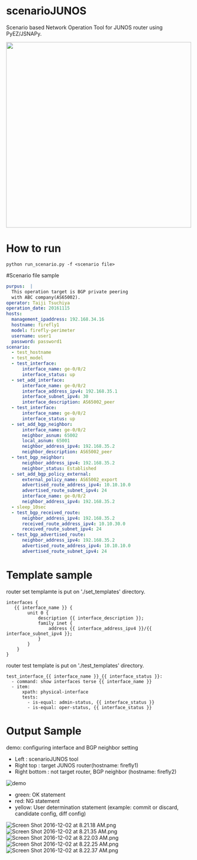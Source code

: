 # scenarioJUNOS
Scenario based Network Operation Tool for JUNOS router using PyEZ/JSNAPy.

<img src="https://cloud.githubusercontent.com/assets/7057797/21740465/592334f2-d4fe-11e6-83c9-68263642f252.png" width="500px">

# How to run

```
python run_scenario.py -f <scenario file>
```

#Scenario file sample

```yaml:scenario_demo.yml
purpus:  |
  This operation target is BGP private peering
  with ABC company(AS65002).
operator: Taiji Tsuchiya
operation_date: 20161115
hosts:
  management_ipaddress: 192.168.34.16
  hostname: firefly1
  model: firefly-perimeter
  username: user1
  password: password1
scenario:
  - test_hostname
  - test_model
  - test_interface:
      interface_name: ge-0/0/2
      interface_status: up
  - set_add_interface:
      interface_name: ge-0/0/2
      interface_address_ipv4: 192.168.35.1
      interface_subnet_ipv4: 30
      interface_description: AS65002_peer
  - test_interface:
      interface_name: ge-0/0/2
      interface_status: up
  - set_add_bgp_neighbor:
      interface_name: ge-0/0/2
      neighbor_asnum: 65002
      local_asnum: 65001
      neighbor_address_ipv4: 192.168.35.2
      neighbor_description: AS65002_peer
  - test_bgp_neighbor:
      neighbor_address_ipv4: 192.168.35.2
      neighbor_status: Established
  - set_add_bgp_policy_external:
      external_policy_name: AS65002_export
      advertised_route_address_ipv4: 10.10.10.0
      advertised_route_subnet_ipv4: 24
      interface_name: ge-0/0/2
      neighbor_address_ipv4: 192.168.35.2
  - sleep_10sec
  - test_bgp_received_route:
      neighbor_address_ipv4: 192.168.35.2
      received_route_address_ipv4: 10.10.30.0
      received_route_subnet_ipv4: 24
  - test_bgp_advertised_route:
      neighbor_address_ipv4: 192.168.35.2
      advertised_route_address_ipv4: 10.10.10.0
      advertised_route_subnet_ipv4: 24
```

# Template sample

router set templamte is put on './set_templates' directory.

```yaml:./set_templates/add_interface.jinja2
interfaces {
   {{ interface_name }} {
        unit 0 {            
            description {{ interface_description }};
            family inet {
                address {{ interface_address_ipv4 }}/{{ interface_subnet_ipv4 }};
            }
        }
    }
}
```

router test template is put on './test_templates' directory.

```yaml:./test_templates/test_interface.jinja2
test_interface_{{ interface_name }}_{{ interface_status }}:
  - command: show interfaces terse {{ interface_name }}
  - item:
      xpath: physical-interface
      tests:
        - is-equal: admin-status, {{ interface_status }}
        - is-equal: oper-status, {{ interface_status }}
```


# Output Sample
demo: configuring interface and BGP neighbor setting
- Left : scenarioJUNOS tool
- Right top : target JUNOS router(hostname: firefly1)
- Right bottom : not target router, BGP neighbor (hostname: firefly2)

![demo](https://qiita-image-store.s3.amazonaws.com/0/45596/c29b2bca-e4e0-aab9-58c7-f2e382ceea2f.gif)

- green: OK statement
- red: NG statement
- yellow: User determination statement (example: commit or discard, candidate config, diff config)

![Screen Shot 2016-12-02 at 8.21.18 AM.png](https://qiita-image-store.s3.amazonaws.com/0/45596/bb6b4404-ea84-128a-c6d5-4575ce44a2a1.png)
![Screen Shot 2016-12-02 at 8.21.35 AM.png](https://qiita-image-store.s3.amazonaws.com/0/45596/a19f75c3-b707-50d0-7ea7-a1cdb682d98f.png)
![Screen Shot 2016-12-02 at 8.22.03 AM.png](https://qiita-image-store.s3.amazonaws.com/0/45596/0429eebd-9d78-8544-e7b6-f860eb9f43ed.png)
![Screen Shot 2016-12-02 at 8.22.25 AM.png](https://qiita-image-store.s3.amazonaws.com/0/45596/80e71156-02d4-e807-0a9c-fe9bf3781747.png)
![Screen Shot 2016-12-02 at 8.22.37 AM.png](https://qiita-image-store.s3.amazonaws.com/0/45596/7a852322-a2ef-5d22-85dc-fbbc107a31a0.png)
